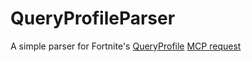 # QueryProfileParser
 
A simple parser for Fortnite's [QueryProfile](https://github.com/LeleDerGrasshalmi/FortniteEndpointsDocumentation/blob/main/EpicGames/FN-Service/Game/Profile/Operations/QueryProfile.md) [MCP request](https://github.com/LeleDerGrasshalmi/FortniteEndpointsDocumentation/tree/main/EpicGames/FN-Service/Game/Profile)